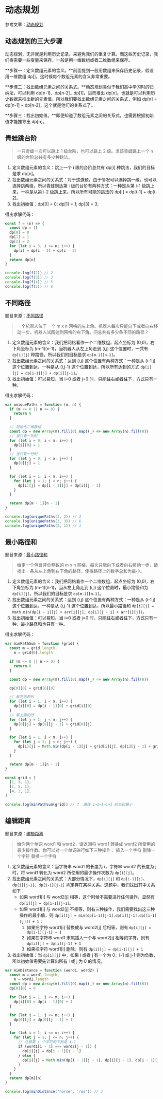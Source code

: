 # 动态规划

参考文章：[动态规划](https://zhuanlan.zhihu.com/p/91582909)

## 动态规划的三大步骤

动态规划，无非就是利用历史记录，来避免我们的重复计算。而这些历史记录，我们得需要一些变量来保存，一般是用一维数组或者二维数组来保存。

**步骤一：定义数组元素的含义。**前面提到一般用数组来保存历史记录，假设用一维数组 dp[]，这时候每个数组元素的含义非常重要。

**步骤二：找出数组元素之间的关系式。**动态规划类似于我们高中学习时的归纳法，可以利用 dp[n-1]、dp[n-2]...dp[1]，进而推出 dp[n]，也就是可以利用历史数据来推出新的元素值，所以我们要找出数组元素之间的关系式，例如 dp[n] = dp[n-1] + dp[n-2]，这个就是他们的关系式了。

**步骤三：找出初始值。**即便知道了数组元素之间的关系式，也需要根据初始值才能推导出 dp[n]。

## 青蛙跳台阶

> 一只青蛙一次可以跳上 1 级台阶，也可以跳上 2 级。求该青蛙跳上一个 n 级的台阶总共有多少种跳法。

1. 定义数组元素的含义：跳上一个 i 级的台阶总共有 dp[i] 种跳法，我们的目标是求 dp[n]。
2. 找出数组元素之间的关系式：对于这道题，由于情况可以选择跳一级，也可以选择跳两级，所以青蛙到达第 i 级的台阶有两种方式：一种是从第 i-1 级跳上来，一种是从第 i-2 级跳上来，所以所有可能的跳法的 dp[i] = dp[i-1] + dp[i-2]。
3. 找出初始值：dp[0] = 0; dp[1] = 1; dp[3] = 3;

得出求解代码：

```javascript
const f = (n) => {
  const dp = []
  dp[0] = 0
  dp[1] = 1
  dp[2] = 2
  for (let i = 3; i <= n; i++) {
    dp[i] = dp[i - 1] + dp[i - 2]
  }
  return dp[n]
}

console.log(f(2)) // 2
console.log(f(3)) // 3
console.log(f(4)) // 5
console.log(f(5)) // 8
```

## 不同路径

题目来源：[不同路径](https://leetcode.cn/problems/unique-paths/)

> 一个机器人位于一个 m x n 网格的左上角。机器人每次只能向下或者向右移动一步。机器人试图达到网格的右下角。问总共有多少条不同的路径？

1. 定义数组元素的含义：我们把网格看作一个二维数组，起点坐标为 (0,0)，右下角坐标为 (m-1)(n-1)，当机器人从左上角走到 (i,j) 这个位置时，一共有 `dp[i][j]` 种路径，所以我们的目标是求 `dp[m-1][n-1]`。
2. 找出数组元素之间的关系式：达到 (i,j) 这个位置有两种方式：一种是从 (i-1,j) 这个位置到达，一种是从 (i,j-1) 这个位置到达，所以所有达到的方式 `dp[i][j] = dp[i-1][j] + dp[i][j-1]`。
3. 找出初始值：可以易知，当 i=0 或者 j=0 时，只能往右或者往下，方式只有一种。

得出求解代码：

```javascript
var uniquePaths = function (m, n) {
  if (m <= 0 || n <= 0) {
    return 0
  }

  // 初始化二维数组
  const dp = new Array(m).fill(0).map((_) => new Array(n).fill(0))
  // 当只有一列时
  for (let i = 0; i < m; i++) {
    dp[i][0] = 1
  }
  // 当只有一行时
  for (let j = 0; j < n; j++) {
    dp[0][j] = 1
  }

  for (let i = 1; i < m; i++) {
    for (let j = 1; j < n; j++) {
      dp[i][j] = dp[i - 1][j] + dp[i][j - 1]
    }
  }

  return dp[m - 1][n - 1]
}

console.log(uniquePaths(3, 2)) // 3
console.log(uniquePaths(3, 3)) // 6
console.log(uniquePaths(2, 1)) // 1
```

## 最小路径和

题目来源：[最小路径和](https://leetcode.cn/problems/minimum-path-sum/)

> 给定一个包含非负整数的 m x n 网格，每次只能向下或者向右移动一步，请找出一条从左上角到右下角的路径，使得路径上的数字总和为最小。

1. 定义数组元素的含义：我们把网格看作一个二维数组，起点坐标为 (0,0)，右下角坐标为 (m-1)(n-1)，当从左上角走到 (i,j) 这个位置时，最小路径和为 `dp[i][j]`，所以我们的目标是求 `dp[m-1][n-1]`。
2. 找出数组元素之间的关系式：达到 (i,j) 这个位置有两种方式：一种是从 (i-1,j) 这个位置到达，一种是从 (i,j-1) 这个位置到达，所以最小路径和 `dp[i][j] = Math.min(dp[i - 1][j] + arr[i][j], dp[i][j - 1] + arr[i][j])`。
3. 找出初始值：可以易知，当 i=0 或者 j=0 时，只能往右或者往下，方式只有一种，最小路径和也只有一种。

得出求解代码：

```javascript
var minPathSum = function (grid) {
  const m = grid.length,
    n = grid[0].length

  if (m <= 0 || n <= 0) {
    return 0
  }

  const dp = new Array(m).fill(0).map((_) => new Array(n).fill(0))

  dp[0][0] = grid[0][0]

  // 最左边的列
  for (let i = 1; i < m; i++) {
    dp[i][0] = dp[i - 1][0] + grid[i][0]
  }
  // 最上面的行
  for (let j = 1; j < n; j++) {
    dp[0][j] = dp[0][j - 1] + grid[0][j]
  }

  for (let i = 1; i < m; i++) {
    for (let j = 1; j < n; j++) {
      dp[i][j] = Math.min(dp[i - 1][j] + grid[i][j], dp[i][j - 1] + grid[i][j])
    }
  }

  return dp[m - 1][n - 1]
}

const grid = [
  [1, 3, 1],
  [1, 5, 1],
  [4, 2, 1],
]

console.log(minPathSum(grid)) // 7  路径 1→3→1→1→1 的总和最小
```

## 编辑距离

题目来源：[编辑距离](https://leetcode.cn/problems/edit-distance/)

> 给你两个单词 word1 和 word2，请返回将 word1 转换成 word2 所使用的最少操作数。你可以对一个单词进行如下三种操作：
> 插入一个字符
> 删除一个字符
> 替换一个字符

1. 定义数组元素的含义：当字符串 word1 的长度为 i，字符串 word2 的长度为 j 时，将 word1 转化为 word2 所使用的最少操作次数为 `dp[i][j]`。
2. 找出数组元素之间的关系式：大部分情况下，`dp[i][j]` 和 `dp[i-1][j]`、d`p[i][j-1]`、`dp[i-1][j-1]` 肯定存在某种关系。这题中，我们找出其中关系如下：
   - 如果 word1[i] 与 word2[j] 相等，这个时候不需要进行任何操作，显然有 `dp[i][j] = dp[i-1][j-1]`。
   - 如果 word1[i] 与 word2[j] 不相等，则有三种操作，我们需要找出这三种操作的最小值，则 `dp[i][j] = min(dp[i-1][j-1],dp[i][j-1],dp[[i-1][j]]) + 1`：
     1. 如果把字符 word1[i] 替换成与 word2[j] 后相等，则有 `dp[i][j] = dp[i-1][j-1] + 1`
     2. 如果在字符串 word1 末尾插入一个与 word2[j] 相等的字符，则有 `dp[i][j] = dp[i][j-1] + 1`
     3. 如果把字符 word1[i] 删除，则有 `dp[i][j] = dp[i-1][j] + 1`
3. 找出初始值：当 `dp[i][j]` 中，如果 i 或者 j 有一个为 0，i-1 或 j-1 则为负数，所以初始值需要先计算出所有 i 或 j 为 0 的情况。

```javascript
var minDistance = function (word1, word2) {
  const m = word1.length,
    n = word2.length
  const dp = new Array(m).fill(0).map((_) => new Array(n).fill(0))
  dp[0][0] = 0

  for (let i = 1; i <= m; i++) {
    dp[i][0] = dp[i - 1][0] + 1
  }

  for (let j = 1; j <= n; j++) {
    dp[0][j] = dp[0][j - 1] + 1
  }

  for (let i = 1; i <= m; i++) {
    for (let j = 1; j <= n; j++) {
      // 注意第 i 个字符的下标是 i-1
      if (word1[i - 1] === word2[j - 1]) {
        dp[i][j] = dp[i - 1][j - 1]
      } else {
        dp[i][j] = Math.min(dp[i - 1][j - 1], dp[i][j - 1], dp[i - 1][j]) + 1
      }
    }
  }
  return dp[m][n]
}

console.log(minDistance('horse', 'ros')) // 3
```

